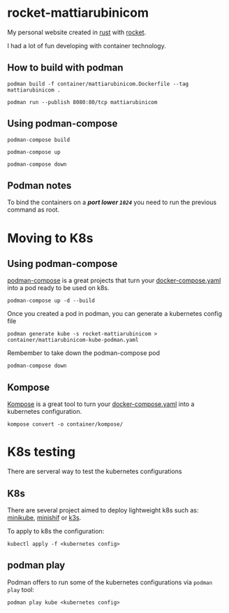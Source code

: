 # rocket-mattiarubinicom
My personal website created in [rust](https://www.rust-lang.org/) with [rocket](https://rocket.rs/).

I had a lot of fun developing with container technology.

## How to build with podman
    podman build -f container/mattiarubinicom.Dockerfile --tag mattiarubinicom .

    podman run --publish 8080:80/tcp mattiarubinicom

## Using podman-compose
    podman-compose build

    podman-compose up

    podman-compose down

## **Podman notes**
To bind the containers on a ***port lower `1024`*** you need to run the previous command as root.

# Moving to K8s

## Using podman-compose
[podman-compose](https://github.com/containers/podman-compose) is a great projects that turn your [docker-compose.yaml](https://docs.docker.com/compose/compose-file/) into a pod ready to be used on k8s.

    podman-compose up -d --build

Once you created a pod in podman, you can generate a kubernetes config file

    podman generate kube -s rocket-mattiarubinicom > container/mattiarubinicom-kube-podman.yaml

Rembember to take down the podman-compose pod

    podman-compose down


## Kompose
[Kompose](https://github.com/kubernetes/kompose) is a great tool to turn your [docker-compose.yaml](https://docs.docker.com/compose/compose-file/) into a kubernetes configuration.

    kompose convert -o container/kompose/ 


# K8s testing
There are serveral way to test the kubernetes configurations

## K8s 
There are several project aimed to deploy lightweight k8s such as: [minikube](https://minikube.sigs.k8s.io/docs/), [minishif](https://www.okd.io/minishift/) or [k3s](https://k3s.io/).

To apply to k8s the configuration:

    kubectl apply -f <kubernetes config>

## podman play
Podman offers to run some of the kubernetes configurations via `podman play` tool:

    podman play kube <kubernetes config>